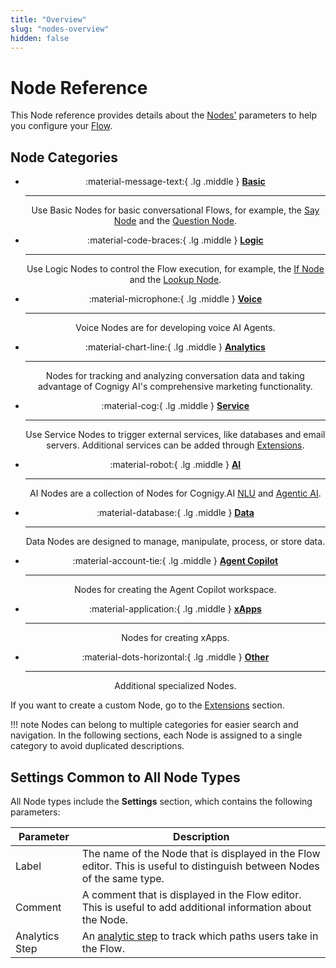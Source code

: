 ```yaml
---
title: "Overview"
slug: "nodes-overview"
hidden: false
---
```


# Node Reference

This Node reference provides details about the [Nodes'](../nodes/overview.md) parameters to help you configure your [Flow](../flows/overview.md).

## Node Categories

<div class="grid cards" style="text-align: center;" markdown>

-   :material-message-text:{ .lg .middle } __[Basic](basic/overview.md)__

    ---

    Use Basic Nodes for basic conversational Flows, for example, the [Say Node](basic/say.md) and the [Question Node](basic/question.md).


-   :material-code-braces:{ .lg .middle } __[Logic](logic/overview.md)__

    ---

    Use Logic Nodes to control the Flow execution, for example, the [If Node](logic/if.md) and the [Lookup Node](logic/lookup.md).

-   :material-microphone:{ .lg .middle } __[Voice](voice/overview.md)__

    ---

    Voice Nodes are for developing voice AI Agents.

-   :material-chart-line:{ .lg .middle } __[Analytics](analytics/overview.md)__

    ---

    Nodes for tracking and analyzing conversation data and taking advantage of Cognigy AI's comprehensive marketing functionality.

-   :material-cog:{ .lg .middle } __[Service](service/overview.md)__

    ---

    Use Service Nodes to trigger external services, like databases and email servers. Additional services can be added through [Extensions](../extensions.md).

-   :material-robot:{ .lg .middle } __[AI](ai/overview.md)__

    ---

    AI Nodes are a collection of Nodes for Cognigy.AI [NLU](../../empower/nlu/overview.md) and [Agentic AI](../../empower/agentic-ai/overview.md).

-   :material-database:{ .lg .middle } __[Data](data/overview.md)__

    ---

    Data Nodes are designed to manage, manipulate, process, or store data.

-   :material-account-tie:{ .lg .middle } __[Agent Copilot](ai-copilot/overview.md)__

    ---

    Nodes for creating the Agent Copilot workspace.

-   :material-application:{ .lg .middle } __[xApps](xApp/overview.md)__

    ---

    Nodes for creating xApps.

-   :material-dots-horizontal:{ .lg .middle } __[Other](other-nodes/overview.md)__

    ---

    Additional specialized Nodes.

</div>

If you want to create a custom Node, go to the [Extensions](../extensions.md) section.

!!! note
    Nodes can belong to multiple categories for easier search and navigation. In the following sections, each Node is assigned to a single category to avoid duplicated descriptions.

## Settings Common to All Node Types

All Node types include the **Settings** section, which contains the following parameters:

| Parameter      | Description                                                                                                              |
|----------------|--------------------------------------------------------------------------------------------------------------------------|
| Label          | The name of the Node that is displayed in the Flow editor. This is useful to distinguish between Nodes of the same type. |
| Comment        | A comment that is displayed in the Flow editor. This is useful to add additional information about the Node.             |
| Analytics Step | An [analytic step](../../analyze/analytics-steps.md) to track which paths users take in the Flow.        |
